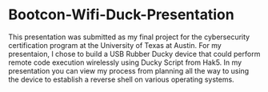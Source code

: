 # Bootcon-Wifi-Duck-Presentation
This presentation was submitted as my final project for the cybersecurity certification program at the University of Texas at Austin. 
For my presentaion, I chose to build a USB Rubber Ducky device that could perform remote code execution wirelessly using Ducky Script from Hak5. 
In my presentation you can view my process from planning all the way to using the device to establish a reverse shell on various operating systems. 
